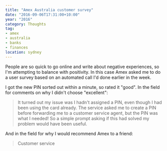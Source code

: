 ```yaml
---
title: "Amex Australia customer survey"
date: "2016-09-06T17:31:00+10:00"
year: "2016"
category: Thoughts
tag:
- amex
- australia
- banks
- finances
location: sydney
---
```

People are so quick to go online and write about negative experiences, so I'm attempting to balance with positivity. In this case Amex asked me to do a user survey based on an automated call I'd done earlier in the week.

I got the new PIN sorted out within a minute, so rated it "good". In the field for comments on why I didn't choose "excellent":

> It turned out my issue was I hadn't assigned a PIN, even though I had been using the card already. The service asked me to create a PIN before forwarding me to a customer service agent, but the PIN was what I needed! So a simple prompt asking if this had solved my problem would have been useful.

And in the field for why I would recommend Amex to a friend:

> Customer service

